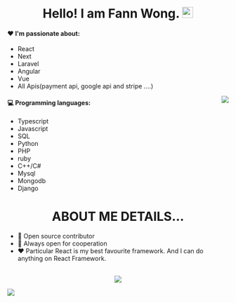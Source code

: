 # 
<div align="center">
   <h1>Hello! I am Fann Wong. <img src="https://media.giphy.com/media/hvRJCLFzcasrR4ia7z/giphy.gif" width="25px"></h1>
   <!-- <h2>I just started work.</h2> -->
</div>
 
#### :heart: I'm passionate about:

- React
- Next
- Laravel
- Angular
- Vue
- All Apis(payment api, google api and stripe ....)

<img align="right" src="https://github-readme-stats.vercel.app/api?username=GlistenSTAR&count_private=true&show_icons=true&hide_title=true&hide=stars" />

#### :computer: Programming languages:

- Typescript
- Javascript
- SQL
- Python
- PHP
- ruby
- C++/C#
- Mysql
- Mongodb
- Django

#
<div align="center">
   <h1 color="red">ABOUT ME DETAILS...</h1>
</div>

- 👀 Open source contributor
- 🤝 Always open for cooperation
- ❤️ Particular React is my best favourite framework. And I can do anything on React Framework.

<br>

<div align="center">
  <!-- <a href="https://badges.pufler.dev">
    <img src="https://badges.pufler.dev/visits/glistenstar/glistenstar?style=flat-square&color=black&logo=github">
  </a>
  <a href="https://badges.pufler.dev">
    <img src="https://badges.pufler.dev/years/glistenstar?style=flat-square&color=black&logo=github">
  </a>
  <a href="https://badges.pufler.dev">
    <img src="https://badges.pufler.dev/repos/glistenstar?style=flat-square&color=black&logo=github">
  </a>
  <a href="https://badges.pufler.dev">
    <img src="https://badges.pufler.dev/gists/glistenstar?style=flat-square&color=black&logo=github">
  </a>
  <a href="https://badges.pufler.dev">
    <img src="https://badges.pufler.dev/commits/monthly/glistenstar?style=flat-square&color=black&logo=github">
  </a>
   -->
   <img src="https://github-profile-trophy.vercel.app/?username=GlistenSTAR&theme=gruvbox&no-frame=true&margin-w=30&margin-h=20" />
</div>

<!-- It is https://yhype.me/ views count tracker, please remove it or use your own -->
![](https://hit.yhype.me/github/profile?user_id=75786284)
